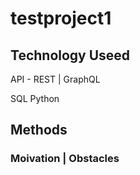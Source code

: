 # testproject1
## Technology Useed

API - REST | GraphQL

SQL
Python


## Methods 




### Moivation | Obstacles 
